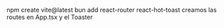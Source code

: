 npm create vite@latest
bun add react-router react-hot-toast
creamos las routes en App.tsx y el Toaster





